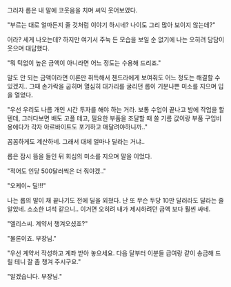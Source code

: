 그러자 롭은 내 말에 코웃음을 치며 씨익 웃어보였다. 

"부르는 대로 얼마든지 줄 것처럼 이야기 하시네? 나이도 그리 많아 보이지 않는데?"

어라? 세게 나오는데? 하지만 여기서 주눅 든 모습을 보일 순 없기에 나는 오히려 담담이 웃으며 대답했다.

"뭐 턱없이 높은 금액이 아니라면 어느 정도는 수용해 드리죠."

말도 안 되는 금액이라면 이론만 취득해서 첸드라에게 보여줘도 어느 정도는 해결할 수 있겠지.. 그때 손가락을 굽히며 열심히 대가리를 굴리던 롭이 기분나쁜 미소를 지으며 입을 열었다.

"우선 우리도 나름 개인 시간 투자를 해야 하는 거라. 보통 수업이 끝나고 밤에 작업을 할 텐데, 그러다보면 배도 고플 테고, 필요한 부품을 조달할 때 쓸 기름 값이랑 부품 구입비용에다가 각자 아르바이트도 포기하고 매달려야하니까.."

꼼꼼하게도 계산하네. 그래서 대체 얼마나 달라는 거냐..

롭은 잠시 뜸을 들인 뒤 회심의 미소를 지으며 말을 이었다.

"적어도 인당 500달러씩은 더 줘야겠.."

"오케이~ 딜!!!"

나는 롭의 말이 채 끝나기도 전에 딜을 외쳤다. 난 또 무슨 두당 10만 달러라도 달라는 줄 알았네. 소소한 녀석 같으니.. 이거면 오히려 내가 제시하려던 금액 보다 훨씬 싸네.

"엘리스씨. 계약서 챙겨오셨죠?"

"물론이죠. 부장님."

"우선 계약서 작성하고 계좌 받아 놓으세요. 다음 달부터 이분들 급여랑 같이 송금해 드릴 테니 잘 좀 챙겨 주시구요."

"알겠습니다. 부장님."